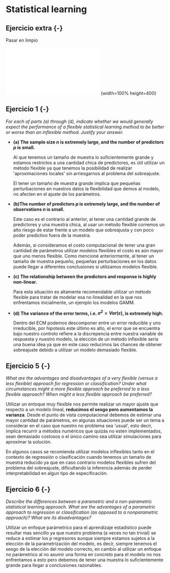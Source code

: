 # Statistical learning


## Ejercicio extra {-}

Pasar en limpio

![Alt](./ejercicio1.pdf){width=100% height=400}


## Ejercicio 1 {-}


*For each of parts (a) through (d), indicate whether we would generally expect the performance of a flexible statistical learning method to be better or worse than an inflexible method. Justify your answer.*

- **(a) The sample size $n$ is extremely large, and the number of predictors $p$ is small.**

    Al que tenemos un tamaño de muestra lo suficientemente grande y estamos restrictos a una cantidad chica de predictores, es útil utilizar un método flexible ya que tenemos la posibilidad de realizar 'aproximaciones locales' sin
    arriesgarnos al problema del sobreajuste.

    El tener un tamaño de muestra grande implica que pequeñas perturbaciones en nuestros datos la flexibilidad que demos al modelo, no afecten en el ajuste de los parámetros.

-  **(b)The number of predictors $p$ is extremely large, and the number of observations $n$ is small.**

    Este caso es el contrario al anterior, al tener una cantidad grande de predictores y una muestra chica, al usar un método flexible corremos un alto riesgo de estar frente a un modelo que sobreajusta y con poco poder predictivo fuera
    de la muestra.

    Además, si consideramos el costo computacional de tener una gran cantidad de parámetros utilizar modelos flexibles el costo es aún mayor que uno menos flexible. Como mencioné anteriormente, al tener un tamaño de muestra pequeño,
    pequeñas perturbaciones en los datos puede llegar a diferentes conclusiones si utilizamos modelos flexible.

-  **(c) The relationship between the predictors and response is highly non-linear.**

    Para esta situación es altamente recomendable utilizar un método flexible para tratar de modelar esa no linealidad en la que nos enfrentamos inicialmente, un ejemplo los modelos GAMM.


-  **(d) The variance of the error terms, i.e. $\sigma^{2} = Var(\varepsilon)$, is extremely high.**

    Dentro del ECM podemos descomponer entre un error reducible y uno irreducible, por hipotesís este último es alto, el error que se encuentra bajo nuestro controlo refiere a la discrepencia entre nuestra variable de respuesta
    y nuestro modelo, la elección de un método inflexible sería una buena idea ya que en este caso reducimos las chances de obtener sobreajuste debido a utilizar un modelo demasiado flexible.


## Ejercicio 5 {-}

*What are the advantages and disadvantages of a very flexible (versus a less flexible) approach for regression or classification? Under what circumstances might a more flexible approach be preferred to a less flexible approach? When might a less flexible approach be preferred?*

Utilizar un entoque muy flexible nos permite realizar un mayor ajuste que respecto a un modelo lineal, **reducimos el sesgo pero aumentamos la varianza**. Desde el punto de vista computacional debemos de estimar una mayor cantidad de parámetros,
en algunas situaciones puede ser un tema a considerar en el caso que nuestro no problema sea 'usual', esto decir, implica recurrir a métodos numéricos que quizás no esten implementados, sean demasiado costosos o el único camino sea utilizar simulaciones para aproximar la solución.

En algunos casos se recomienda utilizar modelos inflexibles tanto en el contexto de regressión o clasificación cuando tenemos un tamaño de muestra reducido ya que en caso contrario modelos flexibles sufren del problema del sobreajuste, 
dificultando la inferencia además de perder interpretabilidad en algun tipo de especificación.

## Ejercicio 6 {-}

*Describe the differences between a parametric and a non-parametric statistical learning approach. What are the advantages of a parametric approach to regression or classification (as opposed to a nonparametric approach)? What are its disadvantages?*

Utilizar un enfoque parámetrico para el aprendizaje estadístico puede resultar mas sencillo ya que nuestro problema (a veces no tan trivial) se reduce a estimar los $p$ regresores aunque siempre estamos sujetos a la elección de la parametrización del modelo,
es decir, siempre tenemos el sesgo de la elección del modelo correcto, en cambio al utilizar un enfoque no parámetrico al no asumir una forma en concreto para el modelo no nos enfrentamos a esto pero debemos de tener una muestra
lo suficientemente grande para llegar a conclusiones razonables.
